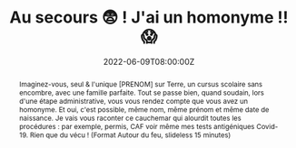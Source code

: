 ---
title: Au secours 😨 ! J'ai un homonyme !! 😱

event: Le Camping des Speakers
event_url: https://camping-speakers.fr/

location: Camping Mané Guernehué 5*, Golfe du Morbihan
address:
  street: 52 Rue Mané er Groez
  city: Baden
  region: BR
  postcode: '56870'
  country: France

summary: C'est comme un synonyme, en pire, surtout dans l'administratif 
abstract: "Imaginez-vous, seul & l'unique [PRENOM] sur Terre, un cursus scolaire sans encombre, avec une famille parfaite. Tout se passe bien, quand soudain, lors d'une étape administrative, vous vous rendez compte que vous avez un homonyme. Et oui, c'est possible, même nom, même prénom et même date de naissance.

Je vais vous raconter ce cauchemar qui alourdit toutes les procédures : par exemple, permis, CAF voir même mes tests antigéniques Covid-19. Rien que du vécu ! (Format Autour du feu, slideless 15 minutes)"

date: "2022-06-09T08:00:00Z"
date_end: "2022-06-10T18:00:00Z"
all_day: false

publishDate: "2022-03-18T00:00:00Z"

authors: [David Aparicio]
tags: [Quickie, Homonyme]

featured: false

image:
  caption: 'Crédits: [**Le Camping des Speakers**](https://camping-speakers.fr/)'
  focal_point: Right

links:
- icon: comments
  icon_pack: fas
  name: Avis
  url: "talks/LeCampingDesSpeakers2022_feedback.jpg"
  #url: https://blog.devrel.ovh/2022-O6-15-camping-des-speakers-2022/
  #url: https://photos.google.com/share/AF1QipOeD0tqBofRgWoDSWBxBhSjjwkYHaj66U58VNLGSWF9Xjkqins7b3ilZBFhAqBEdw/photo/AF1QipPsgUePn-gcIRAhK07P3I3zJM6PRbb4l_4Dvv9F?key=a0dBSWptN0c1Wk9FVEwzdWhXM0hEa0hwTzVBZXJR
url_code: ""
url_pdf: ""
url_slides: ""
url_video: ""

slides: ""
projects: []
---